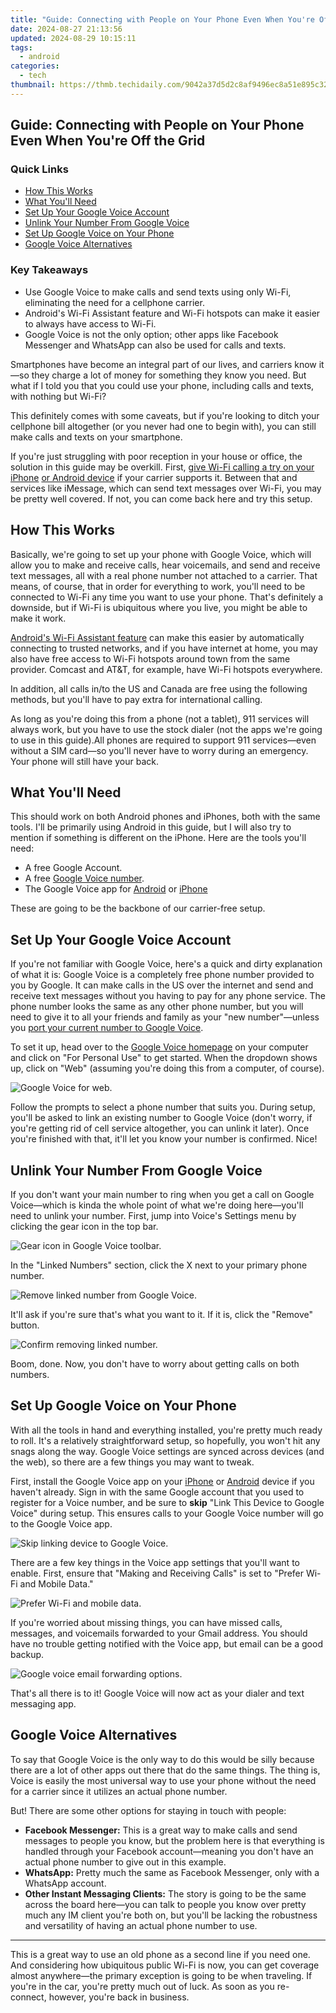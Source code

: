 ```yaml
---
title: "Guide: Connecting with People on Your Phone Even When You're Off the Grid"
date: 2024-08-27 21:13:56
updated: 2024-08-29 10:15:11
tags:
  - android
categories:
  - tech
thumbnail: https://thmb.techidaily.com/9042a37d5d2c8af9496ec8a51e895c3285abaf5142ec54106a5ba432af4fcf01.jpg
---
```


## Guide: Connecting with People on Your Phone Even When You're Off the Grid

### Quick Links

* [How This Works](https://win-howtos.techidaily.com/win-over-wifi-woes-effective-techniques-to-get-airpods-working-on-windows-11/)
* [What You'll Need](https://program-issues.techidaily.com/fixing-the-issue-why-god-of-war-continuously-crashes-on-your-pc/)
* [Set Up Your Google Voice Account](https://some-skills.techidaily.com/2024-approved-the-expert-approach-to-negative-picture-tones/)
* [Unlink Your Number From Google Voice](https://android-unlock.techidaily.com/the-top-5-android-apps-that-use-fingerprint-sensor-to-lock-your-apps-on-motorola-moto-g73-5g-by-drfone-android/)
* [Set Up Google Voice on Your Phone](https://unlock-android.techidaily.com/tips-and-tricks-for-setting-up-your-xiaomi-mix-fold-3-phone-pattern-lock-by-drfone-android/)
* [Google Voice Alternatives](https://screen-video-capture.techidaily.com/new-mycam-recorder-unveiled-an-expert-review/)

### Key Takeaways

* Use Google Voice to make calls and send texts using only Wi-Fi, eliminating the need for a cellphone carrier.
* Android's Wi-Fi Assistant feature and Wi-Fi hotspots can make it easier to always have access to Wi-Fi.
* Google Voice is not the only option; other apps like Facebook Messenger and WhatsApp can also be used for calls and texts.

 Smartphones have become an integral part of our lives, and carriers know it—so they charge a lot of money for something they know you need. But what if I told you that you could use your phone, including calls and texts, with nothing but Wi-Fi?

 This definitely comes with some caveats, but if you're looking to ditch your cellphone bill altogether (or you never had one to begin with), you can still make calls and texts on your smartphone.

 If you're just struggling with poor reception in your house or office, the solution in this guide may be overkill. First, [give Wi-Fi calling a try on your iPhone](https://screen-capture.techidaily.com/updated-2024-approved-finding-the-ultimate-cam-choice-post-manycam/) [or Android device](https://sound-issues.techidaily.com/fixing-windows-11-audio-issues-a-comprehensive-guide/) if your carrier supports it. Between that and services like iMessage, which can send text messages over Wi-Fi, you may be pretty well covered. If not, you can come back here and try this setup.

##  How This Works

 Basically, we're going to set up your phone with Google Voice, which will allow you to make and receive calls, hear voicemails, and send and receive text messages, all with a real phone number not attached to a carrier. That means, of course, that in order for everything to work, you'll need to be connected to Wi-Fi any time you want to use your phone. That's definitely a downside, but if Wi-Fi is ubiquitous where you live, you might be able to make it work.

[Android's Wi-Fi Assistant feature](https://phone-solutions.techidaily.com/3-solutions-to-hard-reset-vivo-y100t-phone-using-pc-drfone-by-drfone-reset-android-reset-android/) can make this easier by automatically connecting to trusted networks, and if you have internet at home, you may also have free access to Wi-Fi hotspots around town from the same provider. Comcast and AT&T, for example, have Wi-Fi hotspots everywhere.

 In addition, all calls in/to the US and Canada are free using the following methods, but you'll have to pay extra for international calling.

 As long as you're doing this from a phone (not a tablet), 911 services will always work, but you have to use the stock dialer (not the apps we're going to use in this guide).All phones are required to support 911 services—even without a SIM card—so you'll never have to worry during an emergency. Your phone will still have your back.

##  What You'll Need

 This should work on both Android phones and iPhones, both with the same tools. I'll be primarily using Android in this guide, but I will also try to mention if something is different on the iPhone. Here are the tools you'll need:

* A free Google Account.
* A free [Google Voice number](https://voice.google.com/about).
* The Google Voice app for [Android](https://www.anrdoezrs.net/links/3607085/type/dlg/sid/UUhtgUeUpU219462/https://play.google.com/store/apps/details?id=com.google.android.apps.googlevoice) or [iPhone](https://www.anrdoezrs.net/links/3607085/type/dlg/sid/UUhtgUeUpU219462/https://itunes.apple.com/us/app/google-voice/id318698524?mt=8)

 These are going to be the backbone of our carrier-free setup.

##  Set Up Your Google Voice Account

 If you're not familiar with Google Voice, here's a quick and dirty explanation of what it is: Google Voice is a completely free phone number provided to you by Google. It can make calls in the US over the internet and send and receive text messages without you having to pay for any phone service. The phone number looks the same as any other phone number, but you will need to give it to all your friends and family as your "new number"—unless you [port your current number to Google Voice](https://vp-tips.techidaily.com/updated-the-ultimate-key-to-flawless-tiktok-profile-hyperlinking-for-2024/).

 To set it up, head over to the [Google Voice homepage](https://voice.google.com/about) on your computer and click on "For Personal Use" to get started. When the dropdown shows up, click on "Web" (assuming you're doing this from a computer, of course).

![Google Voice for web.](https://static1.howtogeekimages.com/wordpress/wp-content/uploads/2024/02/2024-02-15_15-06-24.png) 

 Follow the prompts to select a phone number that suits you. During setup, you'll be asked to link an existing number to Google Voice (don't worry, if you're getting rid of cell service altogether, you can unlink it later). Once you're finished with that, it'll let you know your number is confirmed. Nice!

##  Unlink Your Number From Google Voice

 If you don't want your main number to ring when you get a call on Google Voice—which is kinda the whole point of what we're doing here—you'll need to unlink your number. First, jump into Voice's Settings menu by clicking the gear icon in the top bar.

![Gear icon in Google Voice toolbar.](https://static1.howtogeekimages.com/wordpress/wp-content/uploads/2024/02/2024-02-15_11-39-13.png) 

 In the "Linked Numbers" section, click the X next to your primary phone number.

![Remove linked number from Google Voice.](https://static1.howtogeekimages.com/wordpress/wp-content/uploads/2024/02/2024-02-15_11-39-49.png) 

 It'll ask if you're sure that's what you want to it. If it is, click the "Remove" button.

![Confirm removing linked number.](https://static1.howtogeekimages.com/wordpress/wp-content/uploads/2024/02/2024-02-15_11-40-37.png) 

 Boom, done. Now, you don't have to worry about getting calls on both numbers.

##  Set Up Google Voice on Your Phone

 With all the tools in hand and everything installed, you're pretty much ready to roll. It's a relatively straightforward setup, so hopefully, you won't hit any snags along the way. Google Voice settings are synced across devices (and the web), so there are a few things you may want to tweak.

 First, install the Google Voice app on your [iPhone](https://apps.apple.com/us/app/google-voice/id318698524) or [Android](https://www.anrdoezrs.net/links/3607085/type/dlg/sid/UUhtgUeUpU219462/https://play.google.com/store/apps/details?id=com.google.android.apps.googlevoice&hl=en%5FUS&gl=US) device if you haven't already. Sign in with the same Google account that you used to register for a Voice number, and be sure to **skip** "Link This Device to Google Voice" during setup. This ensures calls to your Google Voice number will go to the Google Voice app.

![Skip linking device to Google Voice.](https://static1.howtogeekimages.com/wordpress/wp-content/uploads/2024/02/screenshot_20240215-114648.png) 

 There are a few key things in the Voice app settings that you'll want to enable. First, ensure that "Making and Receiving Calls" is set to "Prefer Wi-Fi and Mobile Data."

![Prefer Wi-Fi and mobile data.](https://static1.howtogeekimages.com/wordpress/wp-content/uploads/2024/02/screenshot_20240215-115631.png) 

 If you're worried about missing things, you can have missed calls, messages, and voicemails forwarded to your Gmail address. You should have no trouble getting notified with the Voice app, but email can be a good backup.

![Google voice email forwarding options.](https://static1.howtogeekimages.com/wordpress/wp-content/uploads/2024/02/screenshot_20240215-115935.png) 

 That's all there is to it! Google Voice will now act as your dialer and text messaging app.

##  Google Voice Alternatives

 To say that Google Voice is the only way to do this would be silly because there are a lot of other apps out there that do the same things. The thing is, Voice is easily the most universal way to use your phone without the need for a carrier since it utilizes an actual phone number.

 But! There are some other options for staying in touch with people:

* **Facebook Messenger:** This is a great way to make calls and send messages to people you know, but the problem here is that everything is handled through your Facebook account—meaning you don't have an actual phone number to give out in this example.
* **WhatsApp:** Pretty much the same as Facebook Messenger, only with a WhatsApp account.
* **Other Instant Messaging Clients:** The story is going to be the same across the board here—you can talk to people you know over pretty much any IM client you're both on, but you'll be lacking the robustness and versatility of having an actual phone number to use.

---

 This is a great way to use an old phone as a second line if you need one. And considering how ubiquitous public Wi-Fi is now, you can get coverage almost anywhere—the primary exception is going to be when traveling. If you're in the car, you're pretty much out of luck. As soon as you re-connect, however, you're back in business.

<ins class="adsbygoogle"
     style="display:block"
     data-ad-format="autorelaxed"
     data-ad-client="ca-pub-7571918770474297"
     data-ad-slot="1223367746"></ins>



<ins class="adsbygoogle"
     style="display:block"
     data-ad-client="ca-pub-7571918770474297"
     data-ad-slot="8358498916"
     data-ad-format="auto"
     data-full-width-responsive="true"></ins>
